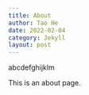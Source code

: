 ```yaml
---
title: About
author: Tao He
date: 2022-02-04
category: Jekyll
layout: post
---
```

abcdefghijklm


This is an about page.